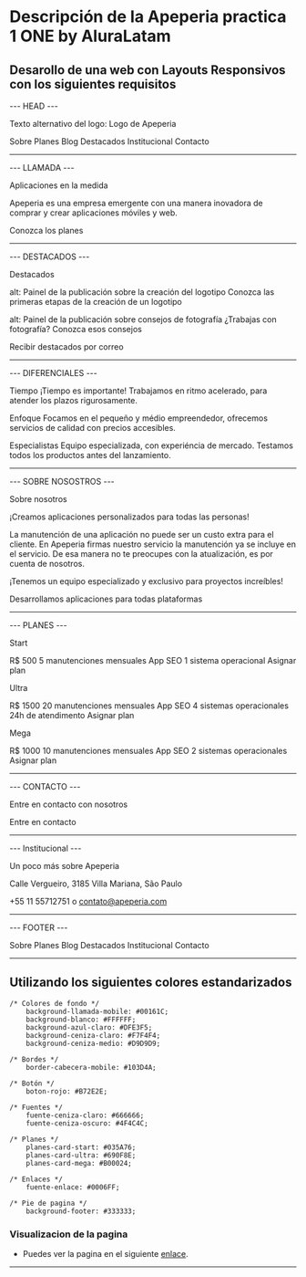 # Descripción de la Apeperia practica 1 ONE by AluraLatam

## Desarollo de una web con Layouts Responsivos con los siguientes requisitos

--- HEAD ---

Texto alternativo del logo: Logo de Apeperia

Sobre
Planes
Blog
Destacados
Institucional
Contacto

---

--- LLAMADA ---

Aplicaciones en la medida

Apeperia es una empresa emergente con una manera inovadora de comprar y crear aplicaciones móviles y web.

Conozca los planes

---

--- DESTACADOS ---

Destacados

alt: Painel de la publicación sobre la creación del logotipo
Conozca las primeras etapas de la creación de un logotipo

alt: Painel de la publicación sobre consejos de fotografía
¿Trabajas con fotografía? Conozca esos consejos

Recibir destacados por correo

---

--- DIFERENCIALES ---

Tiempo
¡Tiempo es importante! Trabajamos en ritmo acelerado, para atender los plazos rigurosamente.

Enfoque
Focamos en el pequeño y médio empreendedor, ofrecemos servicios de calidad con precios accesibles.

Especialistas
Equipo especializada, con experiéncia de mercado. Testamos todos los productos antes del lanzamiento.

---

--- SOBRE NOSOSTROS ---

Sobre nosotros

¡Creamos aplicaciones personalizados para todas las personas!

La manutención de una aplicación no puede ser un custo extra para el cliente. En Apeperia firmas nuestro servicio la manutención ya se incluye en el servicio. De esa manera no te preocupes con la atualización, es por cuenta de nosotros.

¡Tenemos un equipo especializado y exclusivo para proyectos increíbles!

Desarrollamos aplicaciones para todas plataformas

---

--- PLANES ---

Start

R$ 500
5 manutenciones mensuales
App SEO
1 sistema operacional
Asignar plan

Ultra

R$ 1500
20 manutenciones mensuales
App SEO
4 sistemas operacionales
24h de atendimento
Asignar plan

Mega

R$ 1000
10 manutenciones mensuales
App SEO
2 sistemas operacionales
Asignar plan

---

--- CONTACTO ---

Entre en contacto con nosotros

Entre en contacto

---

--- Institucional ---

Un poco más sobre Apeperia

Calle Vergueiro, 3185
Villa Mariana, São Paulo

+55 11 55712751 o
contato@apeperia.com

---

--- FOOTER ---

Sobre
Planes
Blog
Destacados
Institucional
Contacto

---


## Utilizando los siguientes colores estandarizados


```
/* Colores de fondo */ 
    background-llamada-mobile: #00161C;
    background-blanco: #FFFFFF;
    background-azul-claro: #DFE3F5;
    background-ceniza-claro: #F7F4F4;
    background-ceniza-medio: #D9D9D9;

/* Bordes */ 
    border-cabecera-mobile: #103D4A;

/* Botón */ 
    boton-rojo: #B72E2E;

/* Fuentes */ 
    fuente-ceniza-claro: #666666;
    fuente-ceniza-oscuro: #4F4C4C;

/* Planes */ 
    planes-card-start: #035A76;
    planes-card-ultra: #690F8E;
    planes-card-mega: #B00024;

/* Enlaces */ 
    fuente-enlace: #0006FF;

/* Pie de pagina */ 
    background-footer: #333333;

```

### Visualizacion de la pagina
- Puedes ver la pagina en el siguiente [enlace](https://evilzeth.github.io/Apeperia-Practica-1---ONE-by-Alura/).
---
